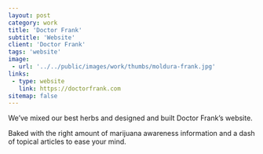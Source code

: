 ```yaml
---
layout: post
category: work
title: 'Doctor Frank'
subtitle: 'Website'
client: 'Doctor Frank'
tags: 'website'
image:
 - url: '../../public/images/work/thumbs/moldura-frank.jpg'
links:
 - type: website
   link: https://doctorfrank.com
sitemap: false
---
```


We’ve mixed our best herbs and designed and built Doctor Frank’s website.

Baked with the right amount of marijuana awareness information and a dash of topical articles to ease your mind.
